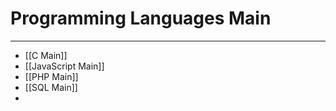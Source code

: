 # Programming Languages Main
***
- [[C Main]]
- [[JavaScript Main]]
- [[PHP Main]]
- [[SQL Main]]
- 